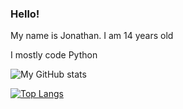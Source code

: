### Hello!
My name is Jonathan. I am 14 years old

I mostly code Python

![My GitHub stats](https://github-readme-stats.vercel.app/api?username=Un10ck3d&show_icons=true&theme=radical)

[![Top Langs](https://github-readme-stats.vercel.app/api/top-langs/?username=Un10ck3d&theme=radical)](https://github.com/anuraghazra/github-readme-stats)
